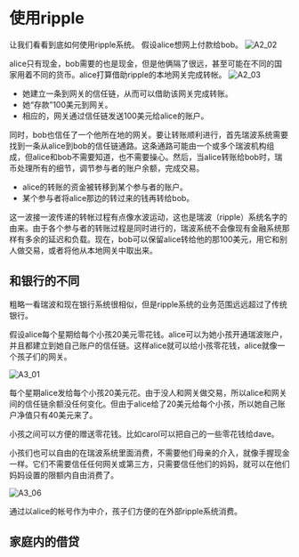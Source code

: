 # 使用ripple
让我们看看到底如何使用ripple系统。 假设alice想网上付款给bob。
![A2_02](https://ripple.com/wiki/images/b/be/A2_02.png)

alice只有现金，bob需要的也是现金，但是他俩隔了很远，甚至可能在不同的国家用着不同的货币。alice打算借助ripple的本地网关完成转帐。
![A2_03](https://ripple.com/wiki/images/9/9e/A2_03.png)

- 她建立一条到网关的信任链，从而可以借助该网关完成转账。
- 她“存款”100美元到网关。
- 相应的，网关通过信任链发送100美元给alice的账户。

同时，bob也信任了一个他所在地的网关。要让转账顺利进行，首先瑞波系统需要找到一条从alice到bob的信任链通路。这条通路可能由一个或多个瑞波机构组成，但alice和bob不需要知道，也不需要操心。然后，当alice转账给bob时，瑞币处理所有的细节，调节参与者的账户余额，完成交易。

- alice的转账的资金被转移到某个参与者的账户。
- 某个参与者将alice那边的转过来的钱再转给bob。

这一波接一波传递的转帐过程有点像水波运动，这也是瑞波（ripple）系统名字的由来。由于各个参与者的转账过程是同时进行的，瑞波系统不会像现有金融系统那样有多余的延迟和负载。现在，bob可以保留alice转给他的那100美元，用它和别人做交易，或者将他从本地网关中取出来。

## 和银行的不同
粗略一看瑞波和现在银行系统很相似，但是ripple系统的业务范围远远超过了传统银行。

假设alice每个星期给每个小孩20美元零花钱。alice可以为她小孩开通瑞波账户，并且都建立到她自己账户的信任链。这样alice就可以给小孩零花钱，alice就像一个孩子们的网关。

![A3_01](https://ripple.com/wiki/images/a/ab/A3_01.png)

每个星期alice发给每个小孩20美元花。由于没人和网关做交易，所以alice和网关间的信任链余额没任何变化。但由于alice给了20美元给每个小孩，所以她自己账户净值只有40美元来了。

小孩之间可以方便的赠送零花钱。比如carol可以把自己的一些零花钱给dave。

小孩们也可以自由的在瑞波系统里面消费，不需要他们母亲的介入，就像手握现金一样。它们不需要信任任何网关或第三方，只需要信任他们的妈妈，就可以在他们妈妈设置的限额内自由消费了。

![A3_06](https://ripple.com/wiki/images/a/a7/A3_06.png)

通过以alice的帐号作为中介，孩子们方便的在外部ripple系统消费。

## 家庭内的借贷